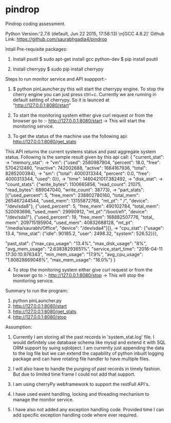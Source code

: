 # pindrop
Pindrop coding assessment.

Python Version:'2.7.6 (default, Jun 22 2015, 17:58:13) \n[GCC 4.8.2]'
Github Link: https://github.com/saurabhgadia4/pindrop

Intall Pre-requisite packages:

1. Install psutil
   $ sudo apt-get install gcc python-dev
   $ pip install psutil

2. Install cherrypy
   $ sudo pip install cherrypy


Steps to run monitor service and API suppport:-

1. $ python pinLauncher.py
   this will start the cherrypy engine. To stop the cherry engine you can just press ctrl+c. Currently we are running in default setting of cherrypy. So it is launced at "http://127.0.0.1:8080/start"

2. To start the monitoring system either give curl request or from the browser go to :- http://127.0.0.1:8080/start
   -> This will start the monitoring service. 

3. To get the status of the machine use the following api:  http://127.0.0.1:8080/get_stats

This API returns the current systems status and past aggregate system status. Following is the sample result given by this api call:
{
"current_stat": 
	-> "memory_stat": 
		-> "vm": {"used": 2580987904, "percent": 18.0, "free": 5704212480, "inactive": 742002688, "active": 1664167936, "total": 
				  8285200384}, 
		-> "sm": {"total": 4000313344, "percent": 0.0, "free": 4000313344, "used": 0}}, 
	-> "time": 1460421017.382492, 
	-> "disk_stat": 
		-> "count_stats": {"write_bytes": 1100665856, "read_count": 21075, "read_bytes": 689047040, "write_count": 38773}, 
		-> "part_stats": [{"used_percent": 5, "free_mem": 238802780160, "total_mem": 265467244544, "used_mem": 13155872768, "mt_pt": " 
							/", "device": "/dev/sda8"}, {"used_percent": 5, "free_mem": 490102784, "total_mem": 520093696, "used_mem": 
							29990912, "mt_pt":"/boot/efi", "device": "/dev/sda1"}, {"used_percent": 19, "free_mem": 168882507776, "total_
							mem": 209715195904, "used_mem": 40832688128, "mt_pt": "/media/saurabh/Office", "device": "/dev/sda4"}]}, 
	-> "cpu_stat": {"usage": 13.4, "time_stat": {"idle": 90185.2, "user": 2498.32, "system": 526.52}}},

"past_stat": {"max_cpu_usage": "13.4%", "max_disk_usage": "8%", "avg_mem_usage": "2.63838293651%", "service_start_time": "2016-04-11 
				17:30:10.976343", "min_mem_usage": "17.9%", "avg_cpu_usage": "1.80828869048%", "max_mem_usage": "18.0%"}
}

4. To stop the monitoring system either give curl request or from the browser go to :- http://127.0.0.1:8080/stop
   -> This will stop the monitoring service.

Summary to run the program:
   1. python pinLauncher.py
   2. http://127.0.0.1:8080/start
   3. http://127.0.0.1:8080/get_stats
   4. http://127.0.0.1:8080/stop

Assumption:

1. Currently I am storing all the past records in 'system_stat.log' file. I would definitely use database schema like mysql and extend it with SQL ORM support by suing sqlobject. I am currently just appending the data to the log file but we can extend the capability of python inbuilt logging package and can have rotating file handler to have multiple files.

2. I will also have to handle the purging of past records in timely fashion. But due to limited time frame I could not add that support.

3. I am using cherryPy webframework to support the restFull API's.

4. I have used event handling, locking and threading mechanism to manage the monitor service.

5. I have also not added any exception handling code. Provided time I can add specific exception handling code where ever required.

